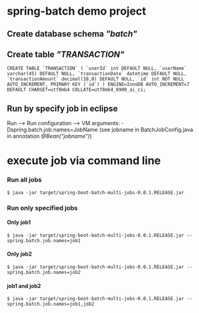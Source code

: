 # spring-batch demo project
## Create database schema *"batch"*
## Create table *"TRANSACTION"*
``
CREATE TABLE `TRANSACTION` (
  `userId` int DEFAULT NULL,
  `userName` varchar(45) DEFAULT NULL,
  `transactionDate` datetime DEFAULT NULL,
  `transactionAmount` decimal(10,0) DEFAULT NULL,
  `id` int NOT NULL AUTO_INCREMENT,
  PRIMARY KEY (`id`)
) ENGINE=InnoDB AUTO_INCREMENT=7 DEFAULT CHARSET=utf8mb4 COLLATE=utf8mb4_0900_ai_ci;
``
## Run by specify job in eclipse 
 Run --> Run configuration --> VM arguments: -Dspring.batch.job.names=JobName (see jobname in BatchJobConfig.java in annotation *@Bean("jobname")*)
 
 # execute job via command line
### Run all jobs

``` 
$ java -jar target/spring-boot-batch-multi-jobs-0.0.1.RELEASE.jar
```

### Run only specified jobs


#### Only job1

```
$ java -jar target/spring-boot-batch-multi-jobs-0.0.1.RELEASE.jar --spring.batch.job.names=job1
```

#### Only job2

```
$ java -jar target/spring-boot-batch-multi-jobs-0.0.1.RELEASE.jar --spring.batch.job.names=job2
```

#### job1 and job2

```
$ java -jar target/spring-boot-batch-multi-jobs-0.0.1.RELEASE.jar --spring.batch.job.names=job1,job2
```
